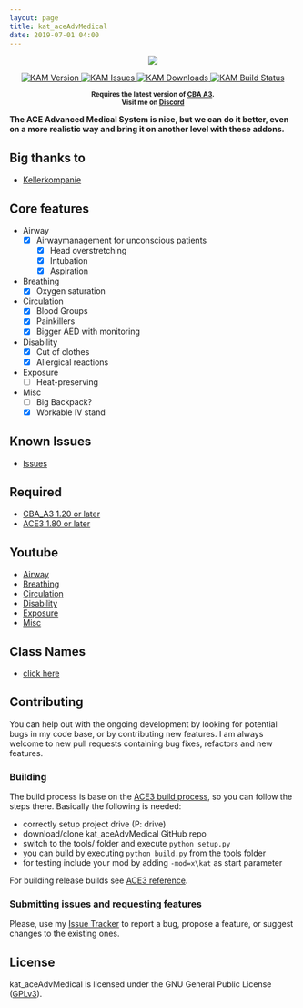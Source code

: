 ```yaml
---
layout: page
title: kat_aceAdvMedical
date: 2019-07-01 04:00
---
```


<p align="center">
    <img src="https://raw.githubusercontent.com/Katalam/kat_aceAdvMedical/master/logo.jpg">
</p>

<p align="center">
    <a href="https://github.com/Katalam/kat_aceAdvMedical/releases/latest">
        <img src="https://img.shields.io/badge/Version-1.0.0.0-blue.svg?style=flat-square" alt="KAM Version">
    </a>
    <a href="https://github.com/Katalam/kat_aceAdvMedical/issues">
        <img src="https://img.shields.io/github/issues-raw/Katalam/kat_aceAdvMedical.svg?style=flat-square&label=Issues" alt="KAM Issues">
    </a>
    <a href="https://github.com/Katalam/kat_aceAdvMedical/releases">
        <img src="https://img.shields.io/github/downloads/Katalam/kat_aceAdvMedical/total.svg?style=flat-square&label=Downloads" alt="KAM Downloads">
    </a>
    <a href="https://circleci.com/gh/Katalam/kat_aceAdvMedical">
        <img src="https://circleci.com/gh/Katalam/kat_aceAdvMedical.svg?style=svg" alt="KAM Build Status">
    </a>
</p>

<p align="center">
    <sup><strong>Requires the latest version of <a href="https://github.com/CBATeam/CBA_A3/releases">CBA A3</a>.<br/>
    Visit me on <a href="https://discord.gg/HbA93HK">Discord</a></strong></sup>
</p>


**The ACE Advanced Medical System is nice, but we can do it better, even on a more realistic way and bring it on another level with these addons.**

Big thanks to
---------
+ [Kellerkompanie](http://kellerkompanie.com/)

## Core features

- Airway
  - [x] Airwaymanagement for unconscious patients
    - [x] Head overstretching
    - [x] Intubation
    - [x] Aspiration
- Breathing
  - [x] Oxygen saturation
- Circulation
  - [x] Blood Groups
  - [x] Painkillers
  - [x] Bigger AED with monitoring
- Disability
  - [x] Cut of clothes
  - [x] Allergical reactions
- Exposure
  - [ ] Heat-preserving
- Misc
  - [ ] Big Backpack?
  - [x] Workable IV stand

Known Issues
------------
+ [Issues](https://github.com/Katalam/kat_aceAdvMedical/issues)

Required
--------
+ [CBA_A3 1.20 or later](http://www.armaholic.com/page.php?id=18767)
+ [ACE3 1.80 or later](https://ace3mod.com/)

Youtube
--------
+ [Airway](https://youtu.be/V0csFQ1PLIw)
+ [Breathing](abc)
+ [Circulation](abc)
+ [Disability](abc)
+ [Exposure](abc)
+ [Misc](abc)

Class Names
--------
+ [click here](https://github.com/Katalam/kat_aceAdvMedical/wiki/Class-Names)

## Contributing

You can help out with the ongoing development by looking for potential bugs in my code base, or by contributing new features. I am always welcome to new pull requests containing bug fixes, refactors and new features.

### Building
The build process is base on the [ACE3 build process](https://ace3mod.com/wiki/development/setting-up-the-development-environment.html), so you can follow the steps there. Basically the following is needed:
+ correctly setup project drive (P: drive)
+ download/clone kat_aceAdvMedical GitHub repo
+ switch to the tools/ folder and execute ```python setup.py```
+ you can build by executing ```python build.py``` from the tools folder
+ for testing include your mod by adding ```-mod=x\kat``` as start parameter

For building release builds see [ACE3 reference](https://ace3mod.com/wiki/development/setting-up-the-development-environment.html).

### Submitting issues and requesting features

Please, use my [Issue Tracker](https://github.com/Katalam/kat_aceAdvMedical/issues) to report a bug, propose a feature, or suggest changes to the existing ones.

## License

kat_aceAdvMedical is licensed under the GNU General Public License ([GPLv3](https://github.com/Katalam/kat_aceAdvMedical/blob/master/LICENSE)).
